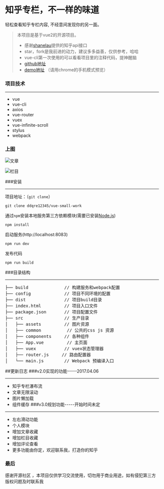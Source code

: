 # 知乎专栏，不一样的味道
轻松查看知乎专栏内容, 不经意间发现你的另一面。
>  本项目是基于vue2的开源项目。
>*  感谢[shanelau](https://github.com/shanelau/zhihu)提供的知乎api接口
>*  star，fork是我前进的动力，建议多多益善，仅供参考，哈哈
>*  vue-cli第一次使用的可以看看项目里的注释代码，提神醒脑
>*  [github地址](https://github.com/ddqre12345/vue-small-work)
>*  [demo地址](http://118.89.226.181:1000) （请用chrome的手机模式预览）

### 项目技术
***
*  vue
*  vue-cli
*  axios
*  vue-router
*  vuex
*  vue-infinite-scroll
*  stylus
*  webpack
### 上图
![文章](https://raw.githubusercontent.com/ddqre12345/vue-small-work/master/static/zhihu.gif)

![栏目](https://raw.githubusercontent.com/ddqre12345/vue-small-work/master/static/zhihu2.gif)

###安装
***
项目地址：（`git clone`）
```shell
git clone ddqre12345/vue-small-work
```
通过`npm`安装本地服务第三方依赖模块(需要已安装[Node.js](Node.js))
```
npm install
```
启动服务(http://localhost:8083)
```
npm run dev
```
发布代码
```
npm run build
```
###目录结构
***
<pre>
├── build              // 构建服务和webpack配置
├── config             // 项目不同环境的配置
├── dist               // 项目build目录
├── index.html         // 项目入口文件
├── package.json       // 项目配置文件
├── src                // 生产目录
│   ├── assets         // 图片资源
│   ├── common          // 公共的css js 资源
│   ├── components     // 各种组件
│   ├── App.vue         // 主页面 
│   ├── vuex           // vuex状态管理器
│   ├── router.js     // 路由配置器
│   └── main.js        // Webpack 预编译入口
</pre>

##更新日志
###v2.0实现的功能-----2017.04.06
***
* 知乎专栏瀑布流
* 文章无限滚动
* 图片懒加载
* 组件缓存
###v3.0规划功能-----开始时间未定
***
* 左右滑动功能
* 个人模块
* 增加文章收藏
* 增加栏目收藏
* 增加评论查看
* 更多功能由你定，欢迎联系我，打造你的知乎

### 最后

感谢开源社区 ，本项目仅供学习交流使用，切勿用于商业用途，如有侵犯第三方版权问题及时联系我


 

 



 

